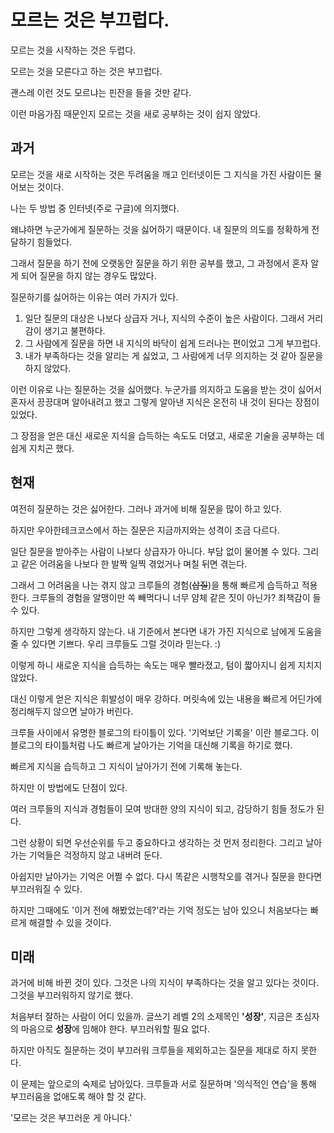 # 모르는 것은 부끄럽다.

모르는 것을 시작하는 것은 두렵다. 

모르는 것을 모른다고 하는 것은 부끄럽다. 

괜스레 이런 것도 모르냐는 핀잔을 들을 것만 같다.

이런 마음가짐 때문인지 모르는 것을 새로 공부하는 것이 쉽지 않았다.

## 과거

모르는 것을 새로 시작하는 것은 두려움을 깨고 인터넷이든 그 지식을 가진 사람이든 물어보는 것이다.

나는 두 방법 중 인터넷(주로 구글)에 의지했다. 

왜냐하면 누군가에게 질문하는 것을 싫어하기 때문이다. 내 질문의 의도를 정확하게 전달하기 힘들었다. 

그래서 질문을 하기 전에 오랫동안 질문을 하기 위한 공부를 했고, 그 과정에서 혼자 알게 되어 질문을 하지 않는 경우도 많았다.

질문하기를 싫어하는 이유는 여러 가지가 있다.

1. 일단 질문의 대상은 나보다 상급자 거나, 지식의 수준이 높은 사람이다. 그래서 거리감이 생기고 불편하다.
2. 그 사람에게 질문을 하면 내 지식의 바닥이 쉽게 드러나는 편이었고 그게 부끄럽다.
3. 내가 부족하다는 것을 알리는 게 싫었고, 그 사람에게 너무 의지하는 것 같아 질문을 하지 않았다.

이런 이유로 나는 질문하는 것을 싫어했다. 누군가를 의지하고 도움을 받는 것이 싫어서 혼자서 끙끙대며 알아내려고 했고 그렇게 알아낸 지식은 온전히 내 것이 된다는 장점이 있었다.

그 장점을 얻은 대신 새로운 지식을 습득하는 속도도 더뎠고, 새로운 기술을 공부하는 데 쉽게 지치곤 했다.

## 현재

여전히 질문하는 것은 싫어한다. 그러나 과거에 비해 질문을 많이 하고 있다.

하지만 우아한테크코스에서 하는 질문은 지금까지와는 성격이 조금 다르다.

일단 질문을 받아주는 사람이 나보다 상급자가 아니다. 부담 없이 물어볼 수 있다. 그리고 같은 어려움을 나보다 한 발짝 일찍 겪었거나 며칠 뒤면 겪는다.

그래서 그 어려움을 나는 겪지 않고 크루들의 경험(~~삽질~~)을 통해 빠르게 습득하고 적용한다. 크루들의 경험을 알맹이만 쏙 빼먹다니 너무 얌체 같은 짓이 아닌가? 죄책감이 들 수 있다.

하지만 그렇게 생각하지 않는다. 내 기준에서 본다면 내가 가진 지식으로 남에게 도움을 줄 수 있다면 기쁘다. 우리 크루들도 그럴 것이라 믿는다. :)

이렇게 하니 새로운 지식을 습득하는 속도는 매우 빨라졌고, 텀이 짧아지니 쉽게 지치지 않았다. 

대신 이렇게 얻은 지식은 휘발성이 매우 강하다. 머릿속에 있는 내용을 빠르게 어딘가에 정리해두지 않으면 날아가 버린다.

크루들 사이에서 유명한 블로그의 타이틀이 있다. '기억보단 기록을' 이란 블로그다. 이 블로그의 타이틀처럼 나도 빠르게 날아가는 기억을 대신해 기록을 하기로 했다. 

빠르게 지식을 습득하고 그 지식이 날아가기 전에 기록해 놓는다. 

하지만 이 방법에도 단점이 있다. 

여러 크루들의 지식과 경험들이 모여 방대한 양의 지식이 되고, 감당하기 힘들 정도가 된다.

그런 상황이 되면 우선순위를 두고 중요하다고 생각하는 것 먼저 정리한다. 그리고 날아가는 기억들은 걱정하지 않고 내버려 둔다.

아쉽지만 날아가는 기억은 어쩔 수 없다. 다시 똑같은 시행착오를 겪거나 질문을 한다면 부끄러워질 수 있다. 

하지만 그때에도 '이거 전에 해봤었는데?'라는 기억 정도는 남아 있으니 처음보다는 빠르게 해결할 수 있을 것이다.

## 미래

과거에 비해 바뀐 것이 있다. 그것은 나의 지식이 부족하다는 것을 알고 있다는 것이다. 그것을 부끄러워하지 않기로 했다.

처음부터 잘하는 사람이 어디 있을까. 글쓰기 레벨 2의 소제목인 **'성장'**, 지금은 초심자의 마음으로 **성장**에 임해야 한다. 부끄러워할 필요 없다. 

하지만 아직도 질문하는 것이 부끄러워 크루들을 제외하고는 질문을 제대로 하지 못한다. 

이 문제는 앞으로의 숙제로 남아있다. 크루들과 서로 질문하며 '의식적인 연습'을 통해 부끄러움을 없애도록 해야 할 것 같다.

'모르는 것은 부끄러운 게 아니다.'